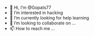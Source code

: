 - 👋 Hi, I’m @Gopats77
- 👀 I’m interested in hacking
- 🌱 I’m currently looking for help learning
- 💞️ I’m looking to collaborate on ...
- 📫 How to reach me ...

<!---
Gopats77/Gopats77 is a ✨ special ✨ repository because its `README.md` (this file) appears on your GitHub profile.
You can click the Preview link to take a look at your changes.
--->
